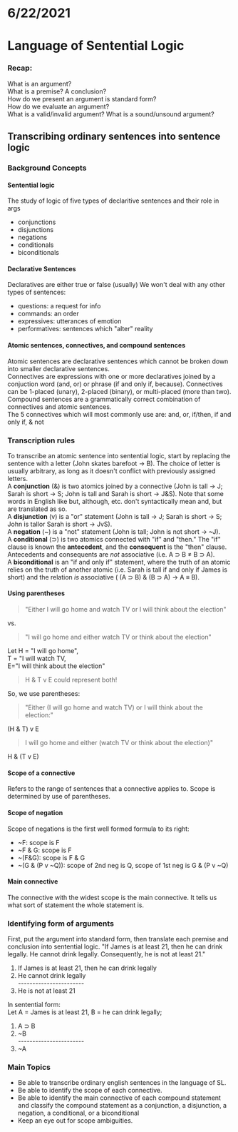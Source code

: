 # 6/22/2021
# Language of Sentential Logic

### Recap:
What is an argument?  
What is a premise? A conclusion?  
How do we present an argument is standard form?  
How do we evaluate an argument?  
What is a valid/invalid argument? What is a sound/unsound argument?

## Transcribing ordinary sentences into sentence logic

### Background Concepts
#### Sentential logic
The study of logic of five types of declaritive sentences and their role in args
- conjunctions
- disjunctions
- negations
- conditionals
- biconditionals
#### Declarative Sentences
Declaratives are either true or false (usually)
We won't deal with any other types of sentences:
- questions: a request for info
- commands: an order
- expressives: utterances of emotion
- performatives: sentences which "alter" reality
#### Atomic sentences, connectives, and compound sentences
Atomic sentences are declarative sentences which cannot be broken down into smaller declarative sentences.  
Connectives are expressions with one or more declaratives joined by a conjuction word (and, or) or phrase (if and only if, because). Connectives can be 1-placed (unary), 2-placed (binary), or multi-placed (more than two).  
Compound sentences are a grammatically correct combination of connectives and atomic sentences.  
The 5 connectives which will most commonly use are: and, or, if/then, if and only if, & not

### Transcription rules
To transcribe an atomic sentence into sentential logic, start by replacing the sentence with a letter (John skates barefoot -> B). The choice of letter is usually arbitrary, as long as it doesn't conflict with previously assigned letters.  
A **conjunction** (&) is two atomics joined by a connective (John is tall -> J; Sarah is short -> S; John is tall and Sarah is short -> J&S). Note that some words in English like but, although, etc. don't syntactically mean and, but are translated as so.  
A **disjunction** (v) is a "or" statement (John is tall -> J; Sarah is short -> S; John is tallor Sarah is short -> JvS).  
A **negation** (~) is a "not" statement (John is tall; John is not short -> ~J).  
A **conditional** (&sup;) is two atomics connected with "if" and "then." The "if" clause is known the **antecedent**, and the **consequent** is the "then" clause. Antecedents and consequents are *not* associative (i.e. A &sup; B &ne; B &sup; A).  
A **biconditional** is an "if and only if" statement, where the truth of an atomic relies on the truth of another atomic (i.e. Sarah is tall if and only if James is short) and the relation *is* associative ( (A &sup; B) & (B &sup; A) -> A &equiv; B).

#### Using parentheses
> "Either I will go home and watch TV or I will think about the election" 

vs. 

> "I will go home and either watch TV or think about the election"  

Let H = "I will go home",  
T = "I will watch TV,  
E="I will think about the election"  

> H & T v E could represent both!

So, we use parentheses:

> "Either (I will go home and watch TV) or I will think about the election:"  

(H & T) v E  

>I will go home and either (watch TV or think about the election)"  

H & (T v E)

#### Scope of a connective
Refers to the range of sentences that a connective applies to. Scope is determined by use of parentheses.
#### Scope of negation
Scope of negations is the first well formed formula to its right:
- ~F: scope is F
- ~F & G: scope is F
- ~(F&G): scope is F & G
- ~(G & (P v ~Q)): scope of 2nd neg is Q, scope of 1st neg is G & (P v ~Q)
#### Main connective
The connective with the widest scope is the main connective. It tells us what sort of statement the whole statement is. 

### Identifying form of arguments
First, put the argument into standard form, then translate each premise and conclusion into sentential logic.
"If James is at least 21, then he can drink legally. He cannot drink legally. Consequently, he is not at least 21."
1) If James is at least 21, then he can drink legally  
2) He cannot drink legally  
_-_----------------------  
3) He is not at least 21

In sentential form:  
Let A = James is at least 21, B = he can drink legally;  
1) A &sup; B  
2) ~B  
_-_----------------------  
3) ~A

### Main Topics
- Be able to transcribe ordinary english sentences in the language of SL.
- Be able to identify the scope of each connective.
- Be able to identify the main connective of each compound statement and classify the compound statement as a conjunction, a disjunction, a negation, a conditional, or a biconditional
- Keep an eye out for scope ambiguities.